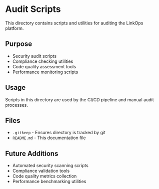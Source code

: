 # Audit Scripts

This directory contains scripts and utilities for auditing the LinkOps platform.

## Purpose

- Security audit scripts
- Compliance checking utilities
- Code quality assessment tools
- Performance monitoring scripts

## Usage

Scripts in this directory are used by the CI/CD pipeline and manual audit processes.

## Files

- `.gitkeep` - Ensures directory is tracked by git
- `README.md` - This documentation file

## Future Additions

- Automated security scanning scripts
- Compliance validation tools
- Code quality metrics collection
- Performance benchmarking utilities 